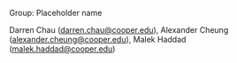 Group: Placeholder name

Darren Chau (darren.chau@cooper.edu), Alexander Cheung (alexander.cheung@cooper.edu), Malek Haddad (malek.haddad@cooper.edu)

